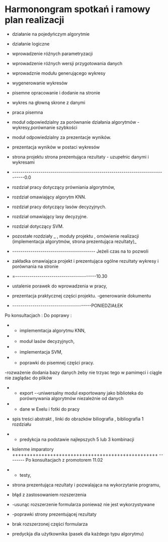 # Harmonongram spotkań i ramowy plan realizacji


- działanie na pojedyńczym algorytmie 

- działanie logiczne 
- wprowadzenie róźnych parametryzacji 
- wprowadzenie róźnych wersji przygotowania danych 
- wprowadznie modułu generującego wykresy 
- wygenerowanie wykresów
- pisemne opracowanie i dodanie na stronie

- wykres na głowną skrone z danymi
- praca pisemna

- moduł odpowiedzialny za porównanie działania algorytmów -wykresy,porównanie szybkości
- moduł odpowiedzialny za prezentacje wyników.
 
- prezentacja wyników w postaci wykresów
- strona projektu strona prezentująca rezultaty - uzupełnic danymi i wykresami
- --------------------------------------------------------------------------------0.0
- rozdział pracy dotyczący prówniania algorytmów,
- rozdział omawiający algorytm KNN.
- rozdział pracy dotyczący lasów decyzyjnych.
- rozdział omawiający lasy decyzyjne.
- rozdział dotyczący SVM.
- pozostałe rozdziały 
_  , moduły projektu , omówienie realizacji (implementacja algorytmów, strona prezentująca rezultaty)_
- ----------------------------------------- Jeżeli czas na to pozwoli
- zakładka omawiająca projekt i prezentująca ogólne rezultaty wykresy i porównania na stronie
- =----------------------------------------10.30
- ustalenie porawek do wprowadzenia w pracy,
- prezentacja praktycznej części projektu.
-generowanie dokumentu

- ---------------------------------------PONIEDZIAŁEK 


Po konsultacjach :
Do poprawy :
 - - implememtacja algorytmu KNN,
 - - moduł lasów decyzyjnych,
 - - implementacja SVM,
 - - poprawki do pisemnej części pracy.

-rozważenie dodania bazy danych żeby nie trzyac tego w pamimęci i ciągle nie zaglądac do plików 
 - - export  --uniwersalny modul exportowany jako biblioteka do porównywania algorytmów niezależnie od danych

 - - dane w Exelu i fotki do pracy


 - spis treści abstrakt , linki do obrazków biliografia
, bibliografia 1 rozdziału

 - - predykcja na podstawie najlepszych 5 lub 3 kombinacji 
 - kolenme imparatory
++++++++++++++++++++++++++++++++++++++++++++++++++
-------- Po konsultacjach z promotorem 11.02
 - - testy,
 - strona prezentująca rezultaty i pozwalająca na wykorzytanie programu,
 - błąd z zastosowaniem rozszerzenia
 - -usunąc rozszerzenie formularza ponieważ nie jest wykorzystywane 
 - -poprawki strony prezentującej rezultaty
 - brak rozszerzonej części formularza
 - predyckja dla użytkownika (pasek dla każdego typu algorytmu)